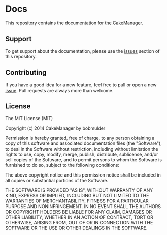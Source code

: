 Docs
====

This repository contains the documentation for [the CakeManager](http://github.com/cakemanager/cakephp-cakemanager).

Support
-------

To get support about the documentation, please use the [issues](https://github.com/cakemanager/docs/issues) section of this repository.

Contributing
------------

If you have a good idea for a new feature, feel free to pull or open a new  [issue](https://github.com/cakemanager/cakephp-cakemanager/issues). Pull requests are always more than welcome.

License
-------

The MIT License (MIT)

Copyright (c) 2014 CakeManager by bobmulder

Permission is hereby granted, free of charge, to any person obtaining a copy
of this software and associated documentation files (the "Software"), to deal
in the Software without restriction, including without limitation the rights
to use, copy, modify, merge, publish, distribute, sublicense, and/or sell
copies of the Software, and to permit persons to whom the Software is
furnished to do so, subject to the following conditions:

The above copyright notice and this permission notice shall be included in all
copies or substantial portions of the Software.

THE SOFTWARE IS PROVIDED "AS IS", WITHOUT WARRANTY OF ANY KIND, EXPRESS OR
IMPLIED, INCLUDING BUT NOT LIMITED TO THE WARRANTIES OF MERCHANTABILITY,
FITNESS FOR A PARTICULAR PURPOSE AND NONINFRINGEMENT. IN NO EVENT SHALL THE
AUTHORS OR COPYRIGHT HOLDERS BE LIABLE FOR ANY CLAIM, DAMAGES OR OTHER
LIABILITY, WHETHER IN AN ACTION OF CONTRACT, TORT OR OTHERWISE, ARISING FROM,
OUT OF OR IN CONNECTION WITH THE SOFTWARE OR THE USE OR OTHER DEALINGS IN THE
SOFTWARE.
